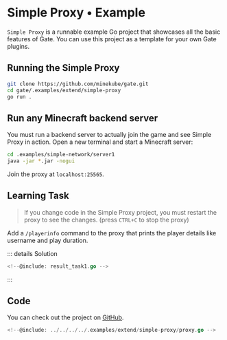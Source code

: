 # Simple Proxy • Example

`Simple Proxy` is a runnable example Go project that showcases all the basic features of Gate.
You can use this project as a template for your own Gate plugins.

## Running the Simple Proxy

```sh console
git clone https://github.com/minekube/gate.git
cd gate/.examples/extend/simple-proxy
go run .
```

## Run any Minecraft backend server

You must run a backend server to actually join the game and see Simple Proxy in action.
Open a new terminal and start a Minecraft server:

```sh console
cd .examples/simple-network/server1
java -jar *.jar -nogui
```

Join the proxy at `localhost:25565`.

## Learning Task

> If you change code in the Simple Proxy project, you must restart the proxy to see the changes.
> (press `CTRL+C` to stop the proxy)

Add a `/playerinfo` command to the proxy that prints the player details like username and play duration.

::: details Solution
```go
<!--@include: result_task1.go -->
````
:::

## Code

You can check out the project on [GitHub](https://github.com/minekube/gate/tree/master/.examples/extend/simple-proxy).

```go
<!--@include: ../../../../.examples/extend/simple-proxy/proxy.go -->
```
